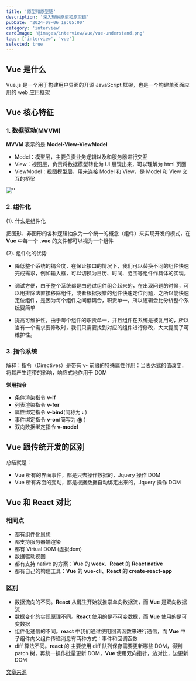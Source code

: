 ```yaml
---
title: '原型和原型链'
description: '深入理解原型和原型链'
pubDate: '2024-09-06 19:05:00'
category: 'interview'
cardImage: '@images/interview/vue/vue-understand.png'
tags: ['interview', 'vue']
selected: true
---
```


## Vue 是什么

Vue.js 是一个用于构建用户界面的开源 JavaScript 框架，也是一个构建单页面应用的 web 应用框架

## Vue 核心特征

### 1. 数据驱动(MVVM)

**MVVM** 表示的是 **Model-View-ViewModel**

- Model：模型层，主要负责业务逻辑以及和服务器进行交互
- View：视图层，负责将数据模型转化为 UI 展现出来，可以理解为 html 页面
- ViewModel：视图模型层，用来连接 Model 和 View，是 Model 和 View 交互的桥梁

![''](@images/interview/vue/vue-understand/image.png)

### 2. 组件化

(1). 什么是组件化

把图形、非图形的各种逻辑抽象为一个统一的概念（组件）来实现开发的模式，在 **Vue** 中每一个 **.vue** 的文件都可以视为一个组件

(2). 组件化的优势

- 降低整个系统的耦合度，在保证接口的情况下，我们可以替换不同的组件快速完成需求，例如输入框，可以切换为日历、时间、范围等组件作具体的实现。

- 调试方便，由于整个系统都是由通过组件组合起来的，在出现问题的时候，可以用排除法直接移除组件，或者根据报错的组件快速定位问题，之所以能快速定位组件，是因为每个组件之间低耦合，职责单一，所以逻辑会比分析整个系统要简单

- 提高可维护性，由于每个组件的职责单一，并且组件在系统是被复用的，所以当有一个需求要修改时，我们只需要找到对应的组件进行修改，大大提高了可维护性。

### 3. 指令系统

解释：指令（Directives）是带有 v- 前缀的特殊属性作用：当表达式的值改变，将其产生连带的影响，响应式地作用于 DOM

**常用指令**

- 条件渲染指令 **v-if**
- 列表渲染指令 **v-for**
- 属性绑定指令 **v-bind**(简称为 **:** )
- 事件绑定指令 **v-on**(简写为 **@** )
- 双向数据绑定指令 **v-model**

## Vue 跟传统开发的区别

总结就是：

- Vue 所有的界面事件，都是只去操作数据的，Jquery 操作 DOM
- Vue 所有界面的变动，都是根据数据自动绑定出来的，Jquery 操作 DOM

## Vue 和 React 对比

### 相同点

- 都有组件化思想
- 都支持服务器端渲染
- 都有 Virtual DOM (虚拟dom)
- 数据驱动视图
- 都有支持 native 的方案：**Vue** 的 **weex**、**React** 的 **React native**
- 都有自己的构建工具：**Vue** 的 **vue-cli**、**React** 的 **create-react-app**

### 区别

- 数据流向的不同。**React** 从诞生开始就推崇单向数据流，而 **Vue** 是双向数据流
- 数据变化的实现原理不同。**React** 使用的是不可变数据，而 **Vue** 使用的是可变数据
- 组件化通信的不同。**react** 中我们通过使用回调函数来进行通信，而 **Vue** 中子组件向父组件传递消息有两种方式：事件和回调函数
- diff 算法不同。**react** 的 主要使用 diff 队列保存需要更新哪些 DOM，得到 patch 树，再统一操作批量更新 DOM，**Vue** 使用双向指针，边对比，边更新DOM

[文章来源](https://vue3js.cn/interview/vue/vue.html)
